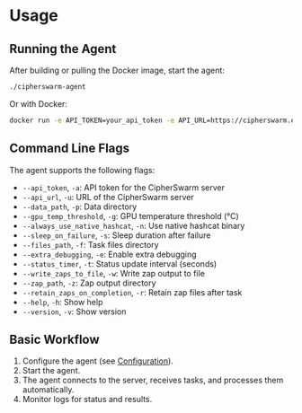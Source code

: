 # Usage

## Running the Agent

After building or pulling the Docker image, start the agent:

```bash
./cipherswarm-agent
```

Or with Docker:

```bash
docker run -e API_TOKEN=your_api_token -e API_URL=https://cipherswarm.example.com:3000 ghcr.io/unclesp1d3r/cipherswarmagent:latest
```

## Command Line Flags

The agent supports the following flags:

-   `--api_token`, `-a`: API token for the CipherSwarm server
-   `--api_url`, `-u`: URL of the CipherSwarm server
-   `--data_path`, `-p`: Data directory
-   `--gpu_temp_threshold`, `-g`: GPU temperature threshold (°C)
-   `--always_use_native_hashcat`, `-n`: Use native hashcat binary
-   `--sleep_on_failure`, `-s`: Sleep duration after failure
-   `--files_path`, `-f`: Task files directory
-   `--extra_debugging`, `-e`: Enable extra debugging
-   `--status_timer`, `-t`: Status update interval (seconds)
-   `--write_zaps_to_file`, `-w`: Write zap output to file
-   `--zap_path`, `-z`: Zap output directory
-   `--retain_zaps_on_completion`, `-r`: Retain zap files after task
-   `--help`, `-h`: Show help
-   `--version`, `-v`: Show version

## Basic Workflow

1. Configure the agent (see [Configuration](configuration.md)).
2. Start the agent.
3. The agent connects to the server, receives tasks, and processes them automatically.
4. Monitor logs for status and results.
